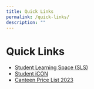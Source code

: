 ```yaml
---
title: Quick Links
permalink: /quick-links/
description: ""
---
```

# Quick Links
* <a href="https://vle.learning.moe.edu.sg/login" target="_blank">Student Learning Space (SLS)</a>
* <a href="https://workspace.google.com/dashboard" target="_blank">Student iCON</a>
*  <a href="[[](/files/Menu%20Price%20List%202023%20(1).pdf)]()" target="_blank">Canteen Price List 2023</a>